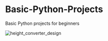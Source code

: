 # Basic-Python-Projects
Basic Python projects for beginners



![height_converter_design](https://user-images.githubusercontent.com/81948816/123663540-1ec4d280-d854-11eb-84f7-afce8f26be1c.png)
